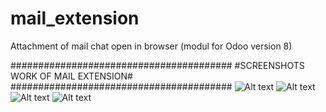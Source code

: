 # mail_extension
Attachment of mail chat open in browser (modul for Odoo version 8)

########################################
#SCREENSHOTS WORK OF MAIL EXTENSION#
########################################
![Alt text](https://github.com/shurshilov/mail_extension/blob/master/mail_url/screenshots/1.png "Optional title")
![Alt text](https://github.com/shurshilov/mail_extension/blob/master/mail_url/screenshots/2.png "Optional title")
![Alt text](https://github.com/shurshilov/mail_extension/blob/master/mail_url/screenshots/4.png "Optional title")
![Alt text](https://github.com/shurshilov/mail_extension/blob/master/mail_url/screenshots/5.png "Optional title")

